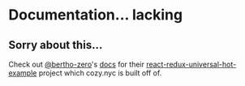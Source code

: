 # Documentation... lacking

## Sorry about this...

Check out [@bertho-zero](https://github.com/bertho-zero)'s [docs](https://github.com/bertho-zero/react-redux-universal-hot-example/tree/master/docs) for their [react-redux-universal-hot-example](https://github.com/bertho-zero/react-redux-universal-hot-example) project which cozy.nyc is built off of.      
